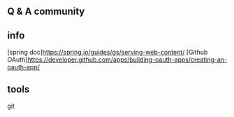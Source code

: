 ## Q & A community

## info
[spring doc]https://spring.io/guides/gs/serving-web-content/
[Github OAuth]https://developer.github.com/apps/building-oauth-apps/creating-an-oauth-app/

## tools
git

